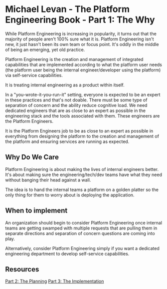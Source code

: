 # Michael Levan - The Platform Engineering Book - Part 1: The Why

While Platform Engineering is increasing in popularity, it turns out that the majority of people aren't 100% sure what it is. Platform Engineering isn't new, it just hasn't been its own team or focus point. It's oddly in the middle of being an emerging, yet old practice.

Platform Engineering is the creation and management of integrated capabilities that are implemented according to what the platform user needs (the platform user being the internal engineer/developer using the platform) via self-service capabilities.

It is treating internal engineering as a product within itself.

In a "you-wrote-it-you-run-it" setting, everyone is expected to be an expert in these practices and that's not doable. There must be some type of separation of concern and the ability reduce cognitive load. We need dedicated engineers that are as close to an expert as possible in the engineering stack and the tools associated with them. These engineers are the Platform Engineers.

It is the Platform Engineers job to be as close to an expert as possible in everything from designing the platform to the creation and management of the platform and ensuring services are running as expected.

## Why Do We Care

Platform Engineering is about making the lives of internal engineers better. It's about making sure the engineering/tech/dev teams have what they need without banging their head against a wall.

The idea is to hand the internal teams a platform on a golden platter so the only thing for them to worry about is deploying the application.

## When to implement

An organization should begin to consider Platform Engineering once internal teams are getting swamped with multiple requests that are pulling them in separate directions and separation of concern questions are coming into play.

Alternatively, consider Platform Engineering simply if you want a dedicated engineering department to develop self-service capabilities.

## Resources

[Part 2: The Planning](./2_the_planning.md)
[Part 3: The Implementation](./3_the_implementation.md)
